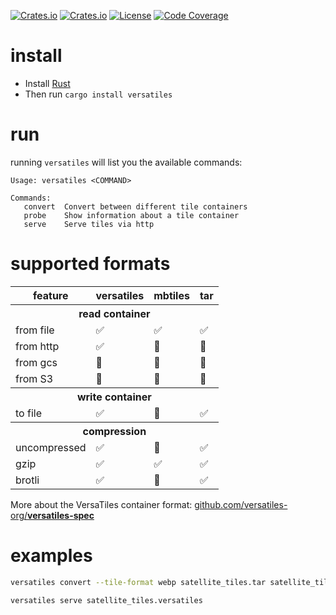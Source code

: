 
[![Crates.io](https://img.shields.io/crates/v/versatiles)](https://crates.io/crates/versatiles)
[![Crates.io](https://img.shields.io/crates/d/versatiles)](https://crates.io/crates/versatiles)
[![License](https://img.shields.io/badge/license-MIT-green)](LICENSE)
[![Code Coverage](https://codecov.io/gh/versatiles-org/versatiles-rs/branch/main/graph/badge.svg?token=IDHAI13M0K)](https://codecov.io/gh/versatiles-org/versatiles-rs)

# install

- Install [Rust](https://doc.rust-lang.org/cargo/getting-started/installation.html)
- Then run `cargo install versatiles`

# run

running `versatiles` will list you the available commands:
```
Usage: versatiles <COMMAND>

Commands:
   convert  Convert between different tile containers
   probe    Show information about a tile container
   serve    Serve tiles via http
```

# supported formats

<table>
   <thead>
      <tr><th>feature</th><th>versatiles</th><th>mbtiles</th><th>tar</th></tr>
   </thead>
   <tbody>
      <tr><th colspan="4" style="text-align:center">read container</th></tr>
      <tr><td>from file</td><td>✅</td><td>✅</td><td>✅</td></tr>
      <tr><td>from http</td><td>✅</td><td>🚫</td><td>🚫</td></tr>
      <tr><td>from gcs</td><td>🚧</td><td>🚫</td><td>🚫</td></tr>
      <tr><td>from S3</td><td>🚧</td><td>🚫</td><td>🚫</td></tr>
      <tr><th colspan="4" style="text-align:center">write container</th></tr>
      <tr><td>to file</td><td>✅</td><td>🚫</td><td>✅</td></tr>
      <tr><th colspan="4" style="text-align:center">compression</th></tr>
      <tr><td>uncompressed</td><td>✅</td><td>🚫</td><td>✅</td></tr>
      <tr><td>gzip</td><td>✅</td><td>✅</td><td>✅</td></tr>
      <tr><td>brotli</td><td>✅</td><td>🚫</td><td>✅</td></tr>
   </tbody>
</table>

More about the VersaTiles container format: [github.com/versatiles-org/**versatiles-spec**](https://github.com/versatiles-org/versatiles-spec)

# examples

```bash
versatiles convert --tile-format webp satellite_tiles.tar satellite_tiles.versatiles

versatiles serve satellite_tiles.versatiles
```

